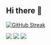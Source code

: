 ## Hi there 👋

[![GitHub Streak](https://streak-stats.demolab.com?user=6Glow&theme=algolia&hide_border=true&border_radius=7.3&date_format=j%20M%5B%20Y%5D&card_width=900&card_height=400&sideNums=E3EB7D&stroke=EB5454&dates=867B77)](https://git.io/streak-stats)


<img src="https://github-profile-summary-cards.vercel.app/api/cards/profile-details?username=6Glow&theme=algolia width=900 height=400"> 
<img src="https://github-profile-summary-cards.vercel.app/api/cards/stats?username=6Glow&theme=algolia width=900 height=400"> <img src="https://github-profile-summary-cards.vercel.app/api/cards/productive-time?username=6Glow&theme=algolia width=900 height=400">
<!--
**6Glow/6Glow** is a ✨ _special_ ✨ repository because its `README.md` (this file) appears on your GitHub profile.

Here are some ideas to get you started:

- 🔭 I’m currently working on ...
- 🌱 I’m currently learning ...
- 👯 I’m looking to collaborate on ...
- 🤔 I’m looking for help with ...
- 💬 Ask me about ...
- 📫 How to reach me: ...
- 😄 Pronouns: ...
- ⚡ Fun fact: ...
-->
